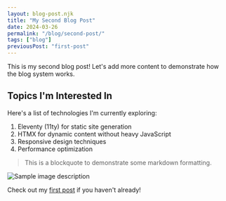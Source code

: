 ```yaml
---
layout: blog-post.njk
title: "My Second Blog Post"
date: 2024-03-26
permalink: "/blog/second-post/"
tags: ["blog"]
previousPost: "first-post"
---
```


This is my second blog post! Let's add more content to demonstrate how the blog system works.

## Topics I'm Interested In

Here's a list of technologies I'm currently exploring:

1. Eleventy (11ty) for static site generation
2. HTMX for dynamic content without heavy JavaScript
3. Responsive design techniques
4. Performance optimization

> This is a blockquote to demonstrate some markdown formatting.

![Sample image description](https://via.placeholder.com/600x400)

Check out my [first post](/blog/first-post/) if you haven't already! 